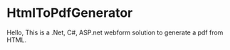 # HtmlToPdfGenerator
Hello, This is a .Net, C#, ASP.net webform solution to generate a pdf from HTML. 

